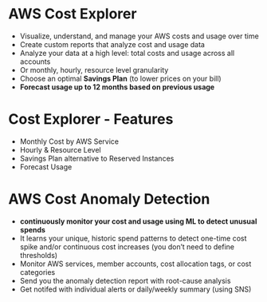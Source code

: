 # AWS Cost Explorer

- Visualize, understand, and manage your AWS costs and usage over time
- Create custom reports that analyze cost and usage data
- Analyze your data at a high level: total costs and usage across all accounts
- Or monthly, hourly, resource level granularity
- Choose an optimal **Savings Plan** (to lower prices on your bill)
- **Forecast usage up to 12 months based on previous usage**

# Cost Explorer - Features

- Monthly Cost by AWS Service
- Hourly & Resource Level
- Savings Plan alternative to Reserved Instances
- Forecast Usage

# AWS Cost Anomaly Detection

- **continuously monitor your cost and usage using ML to detect unusual spends**
- It learns your unique, historic spend patterns to detect one-time cost spike and/or continuous cost increases (you don’t need to define thresholds)
- Monitor AWS services, member accounts, cost allocation tags, or cost categories
- Send you the anomaly detection report with root-cause analysis
- Get notifed with individual alerts or daily/weekly summary (using SNS)